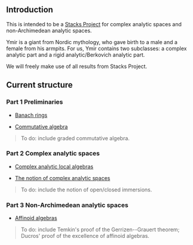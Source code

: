 

## Introduction
This is intended to be a [Stacks Project](https://stacks.math.columbia.edu) for complex analytic spaces and non-Archimedean analytic spaces.

Ymir is a giant from Nordic mythology, who gave birth to a male and a female from his armpits. For us, Ymir contains two subclasses: a complex analytic part and a rigid analytic/Berkovich analytic part.

We will freely make use of all results from Stacks Project.
 

## Current structure

### Part 1 Preliminaries

- [Banach rings](Banach-Rings.pdf)

- [Commutative algebra](Commutative-Algebra.pdf)

> To do: include graded commutative algebra.

### Part 2 Complex analytic spaces

- [Complex analytic local algebras](Local-Algebras.pdf)

- [The notion of complex analytic spaces](Complex-Analytic-Spaces.pdf)

> To do: include the notion of open/closed immersions.

### Part 3 Non-Archimedean analytic spaces

- [Affinoid algebras](Affinoid-Algebras.pdf)

> To do: include Temkin's proof of the Gerrizen--Grauert theorem; Ducros' proof of the excellence of affinoid algebras.
